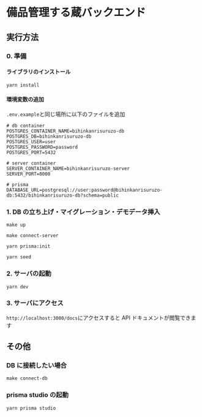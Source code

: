 # 備品管理する蔵バックエンド

## 実行方法

### 0. 準備

#### ライブラリのインストール

```shell
yarn install
```

#### 環境変数の追加

`.env.example`と同じ場所に以下のファイルを追加

```.env
# db container
POSTGRES_CONTAINER_NAME=bihinkanrisuruzo-db
POSTGRES_DB=bihinkanrisuruzo-db
POSTGRES_USER=user
POSTGRES_PASSWORD=password
POSTGRES_PORT=5432

# server container
SERVER_CONTAINER_NAME=bihinkanrisuruzo-server
SERVER_PORT=8000

# prisma
DATABASE_URL=postgresql://user:password@bihinkanrisuruzo-db:5432/bihinkanrisuruzo-db?schema=public
```

### 1. DB の立ち上げ・マイグレーション・デモデータ挿入

```shell
make up
```

```shell
make connect-server
```

```shell
yarn prisma:init
```

```shell
yarn seed
```

### 2. サーバの起動

```shell
yarn dev
```

### 3. サーバにアクセス

`http://localhost:3000/docs`にアクセスすると API ドキュメントが閲覧できます

## その他

### DB に接続したい場合

```shell
make connect-db
```

### prisma studio の起動

```shell
yarn prisma studio
```
